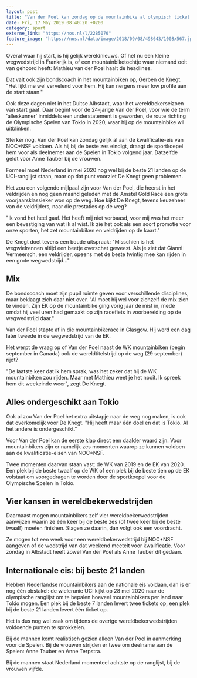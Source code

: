 ```yaml
---
layout: post
title: "Van der Poel kan zondag op de mountainbike al olympisch ticket reserveren"
date: Fri, 17 May 2019 08:40:20 +0200
category: sport
externe_link: "https://nos.nl/l/2285070"
feature_image: "https://nos.nl/data/image/2018/09/08/498643/1008x567.jpg"
---
```


<p>Overal waar hij start, is hij gelijk wereldnieuws. Of het nu een kleine wegwedstrijd in Frankrijk is, of een mountainbiketochtje waar niemand ooit van gehoord heeft: Mathieu van der Poel haalt de headlines.</p>
<p>Dat valt ook zijn bondscoach in het mountainbiken op, Gerben de Knegt. "Het lijkt me wel vervelend voor hem. Hij kan nergens meer low profile aan de start staan."</p>
<p>Ook deze dagen niet in het Duitse Albstadt, waar het wereldbekerseizoen van start gaat. Daar begint voor de 24-jarige Van der Poel, voor wie de term 'alleskunner' inmiddels een understatement is geworden, de route richting de Olympische Spelen van Tokio in 2020, waar hij op de mountainbike wil uitblinken.</p>
<p>Sterker nog, Van der Poel kan zondag gelijk al aan de kwalificatie-eis van NOC*NSF voldoen. Als hij bij de beste zes eindigt, draagt de sportkoepel hem voor als deelnemer aan de Spelen in Tokio volgend jaar. Datzelfde geldt voor Anne Tauber bij de vrouwen.</p>
<p>Formeel moet Nederland in mei 2020 nog wel bij de beste 21 landen op de UCI-ranglijst staan, maar op dat punt voorziet De Knegt geen problemen.</p>
<p>Het zou een volgende mijlpaal zijn voor Van der Poel, die heerst in het veldrijden en nog geen maand geleden met de Amstel Gold Race een grote voorjaarsklassieker won op de weg. Hoe kijkt De Knegt, tevens keuzeheer van de veldrijders, naar die prestaties op de weg?</p>
<p>"Ik vond het heel gaaf. Het heeft mij niet verbaasd, voor mij was het meer een bevestiging van wat ik al wist. Ik zie het ook als een soort promotie voor onze sporten, het zet mountainbiken en veldrijden op de kaart."</p>
<p>De Knegt doet tevens een boude uitspraak: "Misschien is het wegwielrennen altijd een beetje overschat geweest. Als je ziet dat Gianni Vermeersch, een veldrijder, opeens met de beste twintig mee kan rijden in een grote wegwedstrijd..."</p>
<h2>Mix</h2>
<p>De bondscoach moet zijn pupil ruimte geven voor verschillende disciplines, maar beklaagt zich daar niet over. "Al moet hij wel voor zichzelf de mix zien te vinden. Zijn EK op de mountainbike ging vorig jaar de mist in, mede omdat hij veel uren had gemaakt op zijn racefiets in voorbereiding op de wegwedstrijd daar."</p>
<p>Van der Poel stapte af in die mountainbikerace in Glasgow. Hij werd een dag later tweede in de wegwedstrijd van de EK.</p>
<p>Het werpt de vraag op of Van der Poel naast de WK mountainbiken (begin september in Canada) ook de wereldtitelstrijd op de weg (29 september) rijdt?</p>
<p>"De laatste keer dat ik hem sprak, was het zeker dat hij de WK mountainbiken zou rijden. Maar met Mathieu weet je het nooit. Ik spreek hem dit weekeinde weer", zegt De Knegt.</p>
<h2>Alles ondergeschikt aan Tokio</h2>
<p>Ook al zou Van der Poel het extra uitstapje naar de weg nog maken, is ook dat overkomelijk voor De Knegt. "Hij heeft maar één doel en dat is Tokio. Al het andere is ondergeschikt."</p>
<p>Voor Van der Poel kan de eerste klap direct een daalder waard zijn. Voor mountainbikers zijn er namelijk zes momenten waarop ze kunnen voldoen aan de kwalificatie-eisen van NOC*NSF.</p>
<p>Twee momenten daarvan staan vast: de WK van 2019 en de EK van 2020. Een plek bij de beste twaalf op de WK of een plek bij de beste tien op de EK volstaat om voorgedragen te worden door de sportkoepel voor de Olympische Spelen in Tokio.</p>
<h2>Vier kansen in wereldbekerwedstrijden</h2>
<p>Daarnaast mogen mountainbikers zelf vier wereldbekerwedstrijden aanwijzen waarin ze één keer bij de beste zes (of twee keer bij de beste twaalf) moeten finishen. Slagen ze daarin, dan volgt ook een voordracht.</p>
<p>Ze mogen tot een week voor een wereldbekerwedstrijd bij NOC*NSF aangeven of de wedstrijd van dat weekend meetelt voor kwalificatie. Voor zondag in Albstadt heeft zowel Van der Poel als Anne Tauber dit gedaan.</p>
<h2>Internationale eis: bij beste 21 landen</h2>
<p>Hebben Nederlandse mountainbikers aan de nationale eis voldaan, dan is er nog één obstakel: de wielerunie UCI kijkt op 28 mei 2020 naar de olympische ranglijst om te bepalen hoeveel mountainbikers per land naar Tokio mogen. Een plek bij de beste 7 landen levert twee tickets op, een plek bij de beste 21 landen levert één ticket op.</p>
<p>Het is dus nog wel zaak om tijdens de overige wereldbekerwedstrijden voldoende punten te sprokkelen.</p>
<p>Bij de mannen komt realistisch gezien alleen Van der Poel in aanmerking voor de Spelen. Bij de vrouwen strijden er twee om deelname aan de Spelen: Anne Tauber en Anne Terpstra.</p>
<p>Bij de mannen staat Nederland momenteel achtste op de ranglijst, bij de vrouwen vijfde.</p>
